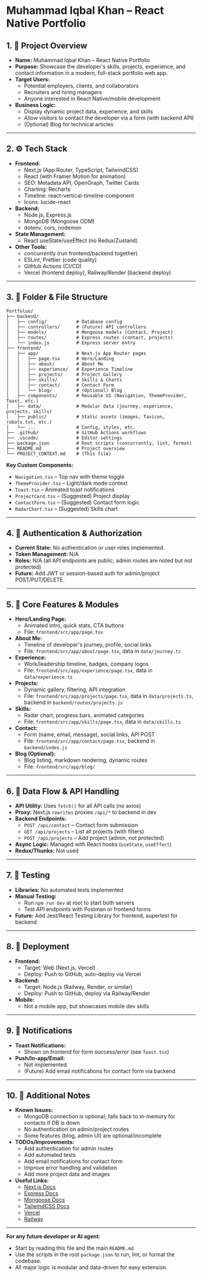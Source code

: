 # Muhammad Iqbal Khan – React Native Portfolio

## 1. 📘 Project Overview

- **Name:** Muhammad Iqbal Khan – React Native Portfolio
- **Purpose:** Showcase the developer's skills, projects, experience, and contact information in a modern, full-stack portfolio web app.
- **Target Users:**
  - Potential employers, clients, and collaborators
  - Recruiters and hiring managers
  - Anyone interested in React Native/mobile development
- **Business Logic:**
  - Display dynamic project data, experience, and skills
  - Allow visitors to contact the developer via a form (with backend API)
  - (Optional) Blog for technical articles

---

## 2. ⚙️ Tech Stack

- **Frontend:**
  - Next.js (App Router, TypeScript, TailwindCSS)
  - React (with Framer Motion for animation)
  - SEO: Metadata API, OpenGraph, Twitter Cards
  - Charting: Recharts
  - Timeline: react-vertical-timeline-component
  - Icons: lucide-react
- **Backend:**
  - Node.js, Express.js
  - MongoDB (Mongoose ODM)
  - dotenv, cors, nodemon
- **State Management:**
  - React useState/useEffect (no Redux/Zustand)
- **Other Tools:**
  - concurrently (run frontend/backend together)
  - ESLint, Prettier (code quality)
  - GitHub Actions (CI/CD)
  - Vercel (frontend deploy), Railway/Render (backend deploy)

---

## 3. 📁 Folder & File Structure

```
Portfoluo/
├── backend/
│   ├── config/           # Database config
│   ├── controllers/      # (Future) API controllers
│   ├── models/           # Mongoose models (Contact, Project)
│   ├── routes/           # Express routes (contact, projects)
│   └── index.js          # Express server entry
├── frontend/
│   ├── app/              # Next.js App Router pages
│   │   ├── page.tsx      # Hero/Landing
│   │   ├── about/        # About Me
│   │   ├── experience/   # Experience Timeline
│   │   ├── projects/     # Project Gallery
│   │   ├── skills/       # Skills & Charts
│   │   ├── contact/      # Contact Form
│   │   └── blog/         # (Optional) Blog
│   ├── components/       # Reusable UI (Navigation, ThemeProvider, Toast, etc.)
│   ├── data/             # Modular data (journey, experience, projects, skills)
│   ├── public/           # Static assets (images, favicon, robots.txt, etc.)
│   └── ...               # Config, styles, etc.
├── .github/              # GitHub Actions workflows
├── .vscode/              # Editor settings
├── package.json          # Root scripts (concurrently, lint, format)
├── README.md             # Project overview
└── PROJECT_CONTEXT.md    # (This file)
```

**Key Custom Components:**

- `Navigation.tsx` – Top nav with theme toggle
- `ThemeProvider.tsx` – Light/dark mode context
- `Toast.tsx` – Animated toast notifications
- `ProjectCard.tsx` – (Suggested) Project display
- `ContactForm.tsx` – (Suggested) Contact form logic
- `RadarChart.tsx` – (Suggested) Skills chart

---

## 4. 🔐 Authentication & Authorization

- **Current State:** No authentication or user roles implemented.
- **Token Management:** N/A
- **Roles:** N/A (all API endpoints are public; admin routes are noted but not protected)
- **Future:** Add JWT or session-based auth for admin/project POST/PUT/DELETE.

---

## 5. 🧩 Core Features & Modules

- **Hero/Landing Page:**
  - Animated intro, quick stats, CTA buttons
  - File: `frontend/src/app/page.tsx`
- **About Me:**
  - Timeline of developer's journey, profile, social links
  - File: `frontend/src/app/about/page.tsx`, data in `data/journey.ts`
- **Experience:**
  - Work/leadership timeline, badges, company logos
  - File: `frontend/src/app/experience/page.tsx`, data in `data/experience.ts`
- **Projects:**
  - Dynamic gallery, filtering, API integration
  - File: `frontend/src/app/projects/page.tsx`, data in `data/projects.ts`, backend in `backend/routes/projects.js`
- **Skills:**
  - Radar chart, progress bars, animated categories
  - File: `frontend/src/app/skills/page.tsx`, data in `data/skills.ts`
- **Contact:**
  - Form (name, email, message), social links, API POST
  - File: `frontend/src/app/contact/page.tsx`, backend in `backend/index.js`
- **Blog (Optional):**
  - Blog listing, markdown rendering, dynamic routes
  - File: `frontend/src/app/blog/`

---

## 6. 🔄 Data Flow & API Handling

- **API Utility:** Uses `fetch()` for all API calls (no axios)
- **Proxy:** Next.js `rewrites` proxies `/api/*` to backend in dev
- **Backend Endpoints:**
  - `POST /api/contact` – Contact form submission
  - `GET /api/projects` – List all projects (with filters)
  - `POST /api/projects` – Add project (admin, not protected)
- **Async Logic:** Managed with React hooks (`useState`, `useEffect`)
- **Redux/Thunks:** Not used

---

## 7. 🧪 Testing

- **Libraries:** No automated tests implemented
- **Manual Testing:**
  - Run `npm run dev` at root to start both servers
  - Test API endpoints with Postman or frontend forms
- **Future:** Add Jest/React Testing Library for frontend, supertest for backend

---

## 8. 🚀 Deployment

- **Frontend:**
  - Target: Web (Next.js, Vercel)
  - Deploy: Push to GitHub, auto-deploy via Vercel
- **Backend:**
  - Target: Node.js (Railway, Render, or similar)
  - Deploy: Push to GitHub, deploy via Railway/Render
- **Mobile:**
  - Not a mobile app, but showcases mobile dev skills

---

## 9. 🔔 Notifications

- **Toast Notifications:**
  - Shown on frontend for form success/error (see `Toast.tsx`)
- **Push/In-app/Email:**
  - Not implemented
  - (Future) Add email notifications for contact form via backend

---

## 10. 📝 Additional Notes

- **Known Issues:**
  - MongoDB connection is optional; falls back to in-memory for contacts if DB is down
  - No authentication on admin/project routes
  - Some features (blog, admin UI) are optional/incomplete
- **TODOs/Improvements:**
  - Add authentication for admin routes
  - Add automated tests
  - Add email notifications for contact form
  - Improve error handling and validation
  - Add more project data and images
- **Useful Links:**
  - [Next.js Docs](https://nextjs.org/docs)
  - [Express Docs](https://expressjs.com/)
  - [Mongoose Docs](https://mongoosejs.com/)
  - [TailwindCSS Docs](https://tailwindcss.com/)
  - [Vercel](https://vercel.com/)
  - [Railway](https://railway.app/)

---

**For any future developer or AI agent:**

- Start by reading this file and the main `README.md`.
- Use the scripts in the root `package.json` to run, lint, or format the codebase.
- All major logic is modular and data-driven for easy extension.
